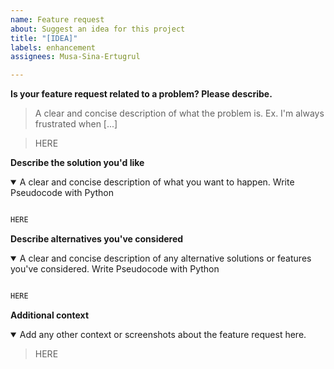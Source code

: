 ```yaml
---
name: Feature request
about: Suggest an idea for this project
title: "[IDEA]"
labels: enhancement
assignees: Musa-Sina-Ertugrul

---
```


**Is your feature request related to a problem? Please describe.**

>A clear and concise description of what the problem is. Ex. I'm always frustrated when [...]

>HERE

**Describe the solution you'd like**

<details open>
<summary>A clear and concise description of what you want to happen. Write Pseudocode with Python</summary>

```python

HERE

```

</details>

**Describe alternatives you've considered**

<details open>
<summary>A clear and concise description of any alternative solutions or features you've considered. Write Pseudocode with Python</summary>

```python

HERE

```

</details>

**Additional context**

<details open>
<summary>Add any other context or screenshots about the feature request here.</summary>

>HERE

</details>
